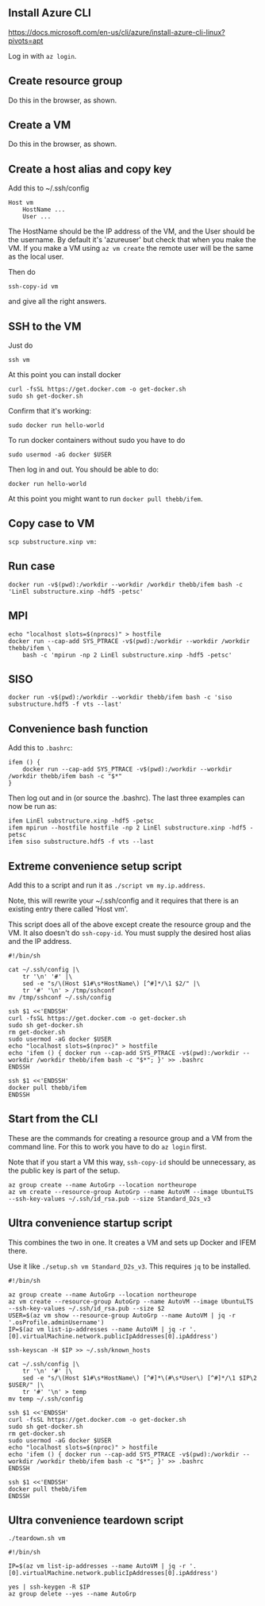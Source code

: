 ## Install Azure CLI

https://docs.microsoft.com/en-us/cli/azure/install-azure-cli-linux?pivots=apt

Log in with `az login`.

## Create resource group

Do this in the browser, as shown.

## Create a VM

Do this in the browser, as shown.

## Create a host alias and copy key

Add this to ~/.ssh/config

    Host vm
        HostName ...
        User ...

The HostName should be the IP address of the VM, and the User should be the
username. By default it's 'azureuser' but check that when you make the VM. If
you make a VM using `az vm create` the remote user will be the same as the local
user.

Then do

    ssh-copy-id vm

and give all the right answers.

## SSH to the VM

Just do

    ssh vm

At this point you can install docker

    curl -fsSL https://get.docker.com -o get-docker.sh
    sudo sh get-docker.sh

Confirm that it's working:

    sudo docker run hello-world

To run docker containers without sudo you have to do

    sudo usermod -aG docker $USER

Then log in and out. You should be able to do:

    docker run hello-world

At this point you might want to run `docker pull thebb/ifem`.

## Copy case to VM

    scp substructure.xinp vm:

## Run case

    docker run -v$(pwd):/workdir --workdir /workdir thebb/ifem bash -c 'LinEl substructure.xinp -hdf5 -petsc'

## MPI

    echo "localhost slots=$(nprocs)" > hostfile
    docker run --cap-add SYS_PTRACE -v$(pwd):/workdir --workdir /workdir thebb/ifem \
        bash -c 'mpirun -np 2 LinEl substructure.xinp -hdf5 -petsc'

## SISO

    docker run -v$(pwd):/workdir --workdir thebb/ifem bash -c 'siso substructure.hdf5 -f vts --last'

## Convenience bash function

Add this to `.bashrc`:

    ifem () {
        docker run --cap-add SYS_PTRACE -v$(pwd):/workdir --workdir /workdir thebb/ifem bash -c "$*"
    }

Then log out and in (or source the .bashrc). The last three examples can now be
run as:

    ifem LinEl substructure.xinp -hdf5 -petsc
    ifem mpirun --hostfile hostfile -np 2 LinEl substructure.xinp -hdf5 -petsc
    ifem siso substructure.hdf5 -f vts --last

## Extreme convenience setup script

Add this to a script and run it as `./script vm my.ip.address`.

Note, this will rewrite your ~/.ssh/config and it requires that there is an
existing entry there called 'Host vm'.

This script does all of the above except create the resource group and the VM.
It also doesn't do `ssh-copy-id`.  You must supply the desired host alias and
the IP address.

    #!/bin/sh

    cat ~/.ssh/config |\
        tr '\n' '#' |\
        sed -e "s/\(Host $1#\s*HostName\) [^#]*/\1 $2/" |\
        tr '#' '\n' > /tmp/sshconf
    mv /tmp/sshconf ~/.ssh/config

    ssh $1 <<'ENDSSH'
    curl -fsSL https://get.docker.com -o get-docker.sh
    sudo sh get-docker.sh
    rm get-docker.sh
    sudo usermod -aG docker $USER
    echo "localhost slots=$(nproc)" > hostfile
    echo 'ifem () { docker run --cap-add SYS_PTRACE -v$(pwd):/workdir --workdir /workdir thebb/ifem bash -c "$*"; }' >> .bashrc
    ENDSSH

    ssh $1 <<'ENDSSH'
    docker pull thebb/ifem
    ENDSSH

## Start from the CLI

These are the commands for creating a resource group and a VM from the command
line. For this to work you have to do `az login` first.

Note that if you start a VM this way, `ssh-copy-id` should be unnecessary, as
the public key is part of the setup.

    az group create --name AutoGrp --location northeurope
    az vm create --resource-group AutoGrp --name AutoVM --image UbuntuLTS --ssh-key-values ~/.ssh/id_rsa.pub --size Standard_D2s_v3

## Ultra convenience startup script

This combines the two in one. It creates a VM and sets up Docker and IFEM there.

Use it like `./setup.sh vm Standard_D2s_v3`. This requires `jq` to be installed.

    #!/bin/sh

    az group create --name AutoGrp --location northeurope
    az vm create --resource-group AutoGrp --name AutoVM --image UbuntuLTS --ssh-key-values ~/.ssh/id_rsa.pub --size $2
    USER=$(az vm show --resource-group AutoGrp --name AutoVM | jq -r '.osProfile.adminUsername')
    IP=$(az vm list-ip-addresses --name AutoVM | jq -r '.[0].virtualMachine.network.publicIpAddresses[0].ipAddress')

    ssh-keyscan -H $IP >> ~/.ssh/known_hosts

    cat ~/.ssh/config |\
        tr '\n' '#' |\
        sed -e "s/\(Host $1#\s*HostName\) [^#]*\(#\s*User\) [^#]*/\1 $IP\2 $USER/" |\
        tr '#' '\n' > temp
    mv temp ~/.ssh/config

    ssh $1 <<'ENDSSH'
    curl -fsSL https://get.docker.com -o get-docker.sh
    sudo sh get-docker.sh
    rm get-docker.sh
    sudo usermod -aG docker $USER
    echo "localhost slots=$(nproc)" > hostfile
    echo 'ifem () { docker run --cap-add SYS_PTRACE -v$(pwd):/workdir --workdir /workdir thebb/ifem bash -c "$*"; }' >> .bashrc
    ENDSSH

    ssh $1 <<'ENDSSH'
    docker pull thebb/ifem
    ENDSSH

## Ultra convenience teardown script

`./teardown.sh vm`

    #!/bin/sh

    IP=$(az vm list-ip-addresses --name AutoVM | jq -r '.[0].virtualMachine.network.publicIpAddresses[0].ipAddress')

    yes | ssh-keygen -R $IP
    az group delete --yes --name AutoGrp
